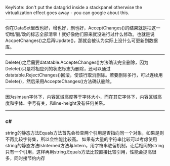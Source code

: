 KeyNote:
don't put the datagrid inside a stackpanel otherwise the virtualization effect goes away - you can google about this.

----
你在DataSet里改也好，增也好，删也好，AcceptChanges()的结果就是把这一切增/删/改的标志全部清零！就好像他们原来就没进行过什么修改。也就是说AccpetChanges()之后再Update()，那就会被认为实际上没什么可更新到数据库。

----
Delete()之后需要datatable.AccepteChanges()方法确认完全删除，因为Delete()只是将相应列的状态标志为删除，还可以通过datatable.RejectChanges()回滚，使该行取消删除。若要删除多行，可以连续用Delete()，然后采用AccepteChanges()方法确认删除。

----
因为simsun字体下，内容区域高度等于字体大小，而在其它字体下，内容区域高度和字体、字号有关，和line-height没有任何关系。
****

### c#
string的静态方法Equals方法首先会检查两个引用是否指向同一个对象，如果是则不再比较字符集，所以会性能比较高。
如果有大量的字符串比较可以考虑使用string的静态方法IsInterned方法与Intern，用字符串驻留机制，让后相同的string只有一个引用，这样再用string.Equals方法比较直接比较引用，性能会提高很多，同时接节约内存